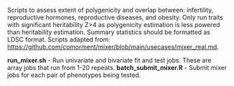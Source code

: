 Scripts to assess extent of polygenicity and overlap between: infertility, reproductive hormones, reproductive diseases, and obesity. Only run traits with significant heritability Z>4 as polygenicity estimation is less powered than heritability estimation. Summary statistics should be formatted as LDSC format. Scripts adapted from: https://github.com/comorment/mixer/blob/main/usecases/mixer_real.md.  

**run_mixer.sh** - Run univariate and bivariate fit and test jobs. These are array jobs that run from 1-20 repeats. 
**batch_submit_mixer.R** - Submit mixer jobs for each pair of phenotypes being tested.

